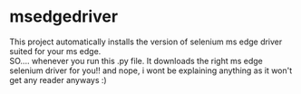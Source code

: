 # msedgedriver
This project automatically installs the version of selenium ms edge driver suited for your ms edge.  
SO.... whenever you run this .py file. It downloads the right ms edge selenium driver for you!! and nope, i wont be explaining anything as it won't get any reader anyways :) 

